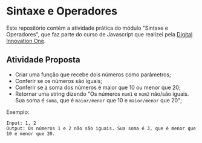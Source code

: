 # Sintaxe e Operadores

Este repositório contém a atividade prática do módulo "Sintaxe e Operadores", que faz parte do curso de Javascript que realizei pela [Digital Innovation One](https://digitalinnovation.one/).

## Atividade Proposta

- Criar uma função que recebe dois números como parâmetros;
- Conferir se os números são iguais;
- Conferir se a soma dos números é maior que 10 ou menor que 20;
- Retornar uma string dizendo "Os números `num1` e `num2` não/são iguais. Sua soma é `soma`, que é `maior/menor` que 10 e `maior/menor` que 20";

Exemplo:

```
Input: 1, 2
Output: Os números 1 e 2 não são iguais. Sua soma é 3, que é menor que 10 e menor que 20.
```
